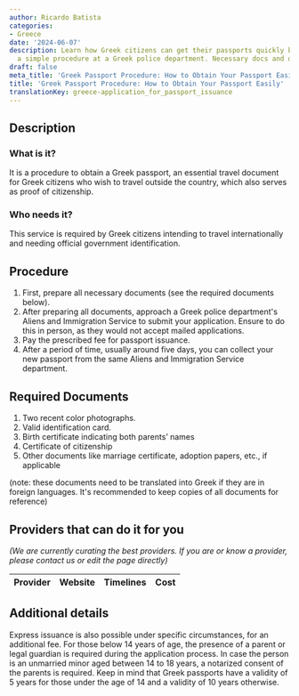 ```yaml
---
author: Ricardo Batista
categories:
- Greece
date: '2024-06-07'
description: Learn how Greek citizens can get their passports quickly by following
  a simple procedure at a Greek police department. Necessary docs and details included!
draft: false
meta_title: 'Greek Passport Procedure: How to Obtain Your Passport Easily'
title: 'Greek Passport Procedure: How to Obtain Your Passport Easily'
translationKey: greece-application_for_passport_issuance
---
```



## Description
### What is it?
It is a procedure to obtain a Greek passport, an essential travel document for Greek citizens who wish to travel outside the country, which also serves as proof of citizenship.

### Who needs it?
This service is required by Greek citizens intending to travel internationally and needing official government identification.

## Procedure
1. First, prepare all necessary documents (see the required documents below).
2. After preparing all documents, approach a Greek police department's Aliens and Immigration Service to submit your application. Ensure to do this in person, as they would not accept mailed applications.
3. Pay the prescribed fee for passport issuance.
4. After a period of time, usually around five days, you can collect your new passport from the same Aliens and Immigration Service department.

## Required Documents
1. Two recent color photographs.
2. Valid identification card.
3. Birth certificate indicating both parents’ names
4. Certificate of citizenship
5. Other documents like marriage certificate, adoption papers, etc., if applicable 

(note: these documents need to be translated into Greek if they are in foreign languages. It's recommended to keep copies of all documents for reference)

## Providers that can do it for you

_(We are currently curating the best providers. If you are or know a provider, please contact us or edit the page directly)_

| Provider        |     Website     |     Timelines    |       Cost      |
| --------------- | --------------- |  :-------------: | :-------------: |

## Additional details
Express issuance is also possible under specific circumstances, for an additional fee. For those below 14 years of age, the presence of a parent or legal guardian is required during the application process. In case the person is an unmarried minor aged between 14 to 18 years, a notarized consent of the parents is required. Keep in mind that Greek passports have a validity of 5 years for those under the age of 14 and a validity of 10 years otherwise.